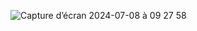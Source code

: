 ![Capture d’écran 2024-07-08 à 09 27 58](https://github.com/AINBBAN/Generateur-de-mot-de-passe-/assets/125839874/dd39b215-1d73-4bf4-a009-13330780c903)
